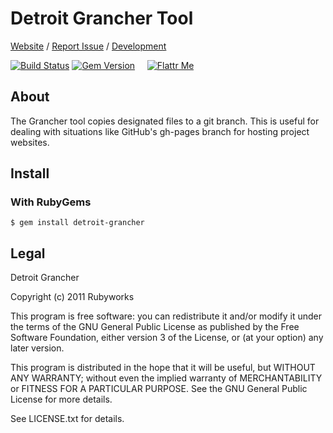 # Detroit Grancher Tool

[Website](http://rubyworks.github.com/detroit-grancher) /
[Report Issue](http://github.com/rubyworks/detroit-grancher/issues) /
[Development](http://github.com/rubyworks/detroit-grancher)

[![Build Status](https://secure.travis-ci.org/rubyworks/detroit-grancher.png)](http://travis-ci.org/rubyworks/detroit-grancher) 
[![Gem Version](https://badge.fury.io/rb/detroit-grancher.png)](http://badge.fury.io/rb/detroit-grancher) &nbsp; &nbsp;
[![Flattr Me](http://api.flattr.com/button/flattr-badge-large.png)](http://flattr.com/thing/324911/Rubyworks-Ruby-Development-Fund)


## About

The Grancher tool copies designated files to a git branch.
This is useful for dealing with situations like GitHub's
gh-pages branch for hosting project websites.


## Install

### With RubyGems

    $ gem install detroit-grancher


## Legal

Detroit Grancher

Copyright (c) 2011 Rubyworks

This program is free software: you can redistribute it and/or modify
it under the terms of the GNU General Public License as published by
the Free Software Foundation, either version 3 of the License, or
(at your option) any later version.

This program is distributed in the hope that it will be useful,
but WITHOUT ANY WARRANTY; without even the implied warranty of
MERCHANTABILITY or FITNESS FOR A PARTICULAR PURPOSE.  See the
GNU General Public License for more details.

See LICENSE.txt for details.

